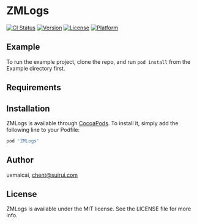 # ZMLogs

[![CI Status](https://img.shields.io/travis/uxmaicai/ZMLogs.svg?style=flat)](https://travis-ci.org/uxmaicai/ZMLogs)
[![Version](https://img.shields.io/cocoapods/v/ZMLogs.svg?style=flat)](https://cocoapods.org/pods/ZMLogs)
[![License](https://img.shields.io/cocoapods/l/ZMLogs.svg?style=flat)](https://cocoapods.org/pods/ZMLogs)
[![Platform](https://img.shields.io/cocoapods/p/ZMLogs.svg?style=flat)](https://cocoapods.org/pods/ZMLogs)

## Example

To run the example project, clone the repo, and run `pod install` from the Example directory first.

## Requirements

## Installation

ZMLogs is available through [CocoaPods](https://cocoapods.org). To install
it, simply add the following line to your Podfile:

```ruby
pod 'ZMLogs'
```

## Author

uxmaicai, chent@suirui.com

## License

ZMLogs is available under the MIT license. See the LICENSE file for more info.

